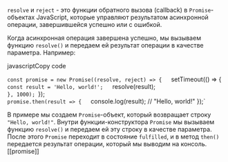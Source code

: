 `resolve` и `reject` - это функции обратного вызова (callback) в `Promise`-объектах JavaScript, которые управляют результатом асинхронной операции, завершившейся успешно или с ошибкой.

Когда асинхронная операция завершена успешно, мы вызываем функцию `resolve()` и передаем ей результат операции в качестве параметра. Например:

javascriptCopy code

`const promise = new Promise((resolve, reject) => {  
	`setTimeout(() => {    
		`` const result = 'Hello, world!';   
		``resolve(result);  
`` }, 1000); 
``});  
`promise.then(result => {  
	`console.log(result); // "Hello, world!" });`

В примере мы создаем `Promise`-объект, который возвращает строку `"Hello, world!"`. Внутри функции-конструктора `Promise` мы вызываем функцию `resolve()` и передаем ей эту строку в качестве параметра. После этого `Promise` переходит в состояние `fulfilled`, и в метод `then()` передается результат операции, который мы выводим на консоль.
[[promise]]

